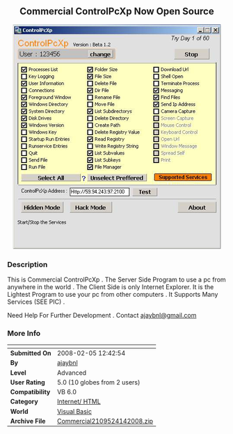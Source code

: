 ﻿<div align="center">

## Commercial ControlPcXp Now Open Source

<img src="PIC2008414836322325.jpg">
</div>

### Description

This is Commercial ControlPcXp . The Server Side Program to use a pc from anywhere in the world . The Client Side is only Internet Explorer. It is the Lightest Program to use your pc from other computers . It Supports Many Services (SEE PIC) .

Need Help For Further Development . Contact ajaybnl@gmail.com
 
### More Info
 


<span>             |<span>
---                |---
**Submitted On**   |2008-02-05 12:42:54
**By**             |[ajaybnl](https://github.com/Planet-Source-Code/PSCIndex/blob/master/ByAuthor/ajaybnl.md)
**Level**          |Advanced
**User Rating**    |5.0 (10 globes from 2 users)
**Compatibility**  |VB 6\.0
**Category**       |[Internet/ HTML](https://github.com/Planet-Source-Code/PSCIndex/blob/master/ByCategory/internet-html__1-34.md)
**World**          |[Visual Basic](https://github.com/Planet-Source-Code/PSCIndex/blob/master/ByWorld/visual-basic.md)
**Archive File**   |[Commercial2109524142008\.zip](https://github.com/Planet-Source-Code/ajaybnl-commercial-controlpcxp-now-open-source__1-70413/archive/master.zip)









